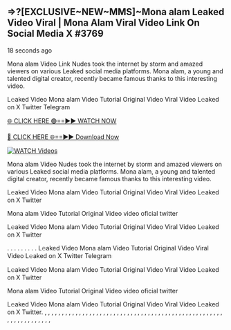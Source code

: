 ## =>?[EXCLUSIVE~NEW~MMS]~Mona alam Leaked Video Viral | Mona Alam Viral Video Link On Social Media X #3769

18 seconds ago

Mona alam Video Link Nudes took the internet by storm and amazed viewers on various Leaked social media platforms. Mona alam, a young and talented digital creator, recently became famous thanks to this interesting video.

L𝚎aked Video Mona alam Video Tutorial Original Video Viral Video L𝚎aked on X Twitter Telegram

[🌐 CLICK HERE 🟢==►► WATCH NOW](https://dekho-ki-hoy-07-2k25.blogspot.com/2025/01/viral-on.html)

[🔴 CLICK HERE 🌐==►► Download Now](https://dekho-ki-hoy-07-2k25.blogspot.com/2025/01/viral-on.html)

[![WATCH Videos](https://i.imgur.com/dJHk4Zq.gif)](https://dekho-ki-hoy-07-2k25.blogspot.com/2025/01/viral-on.html)

Mona alam Video Nudes took the internet by storm and amazed viewers on various Leaked social media platforms. Mona alam, a young and talented digital creator, recently became famous thanks to this interesting video.

L𝚎aked Video Mona alam Video Tutorial Original Video Viral Video L𝚎aked on X Twitter

Mona alam Video Tutorial Original Video video oficial twitter

L𝚎aked Video Mona alam Video Tutorial Original Video Viral Video L𝚎aked on X Twitter

. . . . . . . . . L𝚎aked Video Mona alam Video Tutorial Original Video Viral Video L𝚎aked on X Twitter Telegram

L𝚎aked Video Mona alam Video Tutorial Original Video Viral Video L𝚎aked on X Twitter

Mona alam Video Tutorial Original Video video oficial twitter

L𝚎aked Video Mona alam Video Tutorial Original Video Viral Video L𝚎aked on X Twitter.
,
,
,
,
,
,
,
,
,
,
,
,
,
,
,
,
,
,
,
,
,
,
,
,
,
,
,
,
,
,
,
,
,
,
,
,
,
,
,
,
,
,
,
,
,
,
,
,
,
,
,
,
,
,
,
,
,
,
,
,
,
,
,
,
,